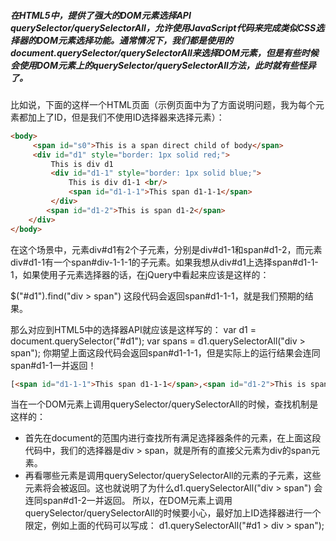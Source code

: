 ##### 在HTML5中，提供了强大的DOM元素选择API querySelector/querySelectorAll，允许使用JavaScript代码来完成类似CSS选择器的DOM元素选择功能。通常情况下，我们都是使用的document.querySelector/querySelectorAll来选择DOM元素，但是有些时候会使用DOM元素上的querySelector/querySelectorAll方法，此时就有些怪异了。
比如说，下面的这样一个HTML页面（示例页面中为了方面说明问题，我为每个元素都加上了ID，但是我们不使用ID选择器来选择元素）：

 ```html
 <body>
      <span id="s0">This is a span direct child of body</span>
      <div id="d1" style="border: 1px solid red;">
          This is div d1
          <div id="d1-1" style="border: 1px solid blue;">
              This is div d1-1 <br/>
              <span id="d1-1-1">This span d1-1-1</span> 
          </div>
         <span id="d1-2">This is span d1-2</span>
     </div>
 </body>
 ```
在这个场景中，元素div#d1有2个子元素，分别是div#d1-1和span#d1-2，而元素div#d1-1有一个span#div-1-1-1的子元素。如果我想从div#d1上选择span#d1-1-1，如果使用子元素选择器的话，在jQuery中看起来应该是这样的：

$("#d1").find("div > span")
这段代码会返回span#d1-1-1，就是我们预期的结果。

那么对应到HTML5中的选择器API就应该是这样写的：
var d1 = document.querySelector("#d1");
var spans = d1.querySelectorAll("div > span");
你期望上面这段代码会返回span#d1-1-1，但是实际上的运行结果会连同span#d1-1一并返回！
```html
[<span id="d1-1-1">This span d1-1-1</span>,<span id="d1-2">This is span d1-2</span>]
```
当在一个DOM元素上调用querySelector/querySelectorAll的时候，查找机制是这样的：
+ 首先在document的范围内进行查找所有满足选择器条件的元素，在上面这段代码中，我们的选择器是div > span，就是所有的直接父元素为div的span元素。
+ 再看哪些元素是调用querySelector/querySelectorAll的元素的子元素，这些元素将会被返回。这也就说明了为什么d1.querySelectorAll("div > span") 会连同span#d1-2一并返回。
所以，在DOM元素上调用querySelector/querySelectorAll的时候要小心，最好加上ID选择器进行一个限定，例如上面的代码可以写成：
d1.querySelectorAll("#d1 > div > span");
